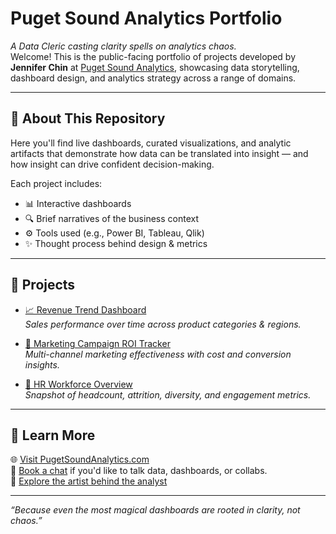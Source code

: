 # Puget Sound Analytics Portfolio

_A Data Cleric casting clarity spells on analytics chaos._  
Welcome! This is the public-facing portfolio of projects developed by **Jennifer Chin** at [Puget Sound Analytics](https://pugetsoundanalytics.com), showcasing data storytelling, dashboard design, and analytics strategy across a range of domains.

---

## 🧠 About This Repository

Here you'll find live dashboards, curated visualizations, and analytic artifacts that demonstrate how data can be translated into insight — and how insight can drive confident decision-making.

Each project includes:
- 📊 Interactive dashboards
- 🔍 Brief narratives of the business context
- ⚙️ Tools used (e.g., Power BI, Tableau, Qlik)
- ✨ Thought process behind design & metrics

---

## 📂 Projects

- [📈 Revenue Trend Dashboard](dashboards/revenue-dashboard.md)  
  _Sales performance over time across product categories & regions._

- [🎯 Marketing Campaign ROI Tracker](dashboards/marketing-dashboard.md)  
  _Multi-channel marketing effectiveness with cost and conversion insights._

- [👥 HR Workforce Overview](dashboards/hr-dashboard.md)  
  _Snapshot of headcount, attrition, diversity, and engagement metrics._

---

## 🔗 Learn More

🌐 [Visit PugetSoundAnalytics.com](https://pugetsoundanalytics.com)  
📅 [Book a chat](https://cal.com/jennchin) if you'd like to talk data, dashboards, or collabs.  
🎨 [Explore the artist behind the analyst](https://jenniferchinartist.com)

---

_“Because even the most magical dashboards are rooted in clarity, not chaos.”_
